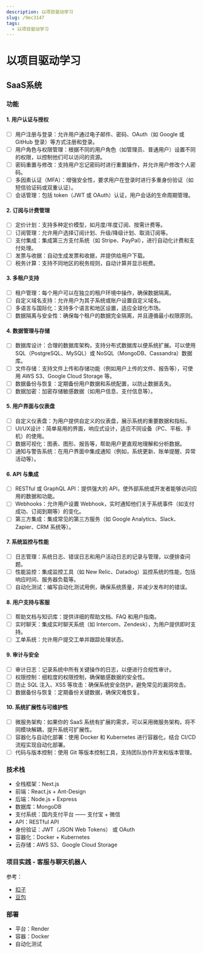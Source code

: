 ```yaml
---
description: 以项目驱动学习
slug: /9ec3147
tags: 
  - 以项目驱动学习
---
```


# 以项目驱动学习

## SaaS系统

### 功能

#### 1. 用户认证与授权

- [ ] 用户注册与登录：允许用户通过电子邮件、密码、OAuth（如 Google 或 GitHub 登录）等方式注册和登录。
- [ ] 用户角色与权限管理：根据不同的用户角色（如管理员、普通用户）设置不同的权限，以控制他们可以访问的资源。
- [ ] 密码重置与修改：支持用户忘记密码时进行重置操作，并允许用户修改个人密码。
- [ ] 多因素认证（MFA）：增强安全性，要求用户在登录时进行多重身份验证（如短信验证码或双重认证）。
- [ ] 会话管理：包括 token（JWT 或 OAuth）认证，用户会话的生命周期管理。

#### 2. 订阅与计费管理

- [ ] 定价计划：支持多种定价模型，如月度/年度订阅、按需计费等。
- [ ] 订阅管理：允许用户选择订阅计划、升级/降级计划、取消订阅等。
- [ ] 支付集成：集成第三方支付系统（如 Stripe、PayPal），进行自动化计费和支付处理。
- [ ] 发票与收据：自动生成发票和收据，并提供给用户下载。
- [ ] 税务计算：支持不同地区的税务规则，自动计算并显示税费。

#### 3. 多租户支持

- [ ] 租户管理：每个用户可以在独立的租户环境中操作，确保数据隔离。
- [ ] 自定义域名支持：允许用户为其子系统或账户设置自定义域名。
- [ ] 多语言与国际化：支持多个语言和地区设置，适应全球化市场。
- [ ] 数据隔离与安全性：确保每个租户的数据完全隔离，并且遵循最小权限原则。

#### 4. 数据管理与存储

- [ ] 数据库设计：合理的数据库架构，支持分布式数据库以便系统扩展。可以使用 SQL（PostgreSQL、MySQL）或 NoSQL（MongoDB、Cassandra）数据库。
- [ ] 文件存储：支持文件上传和存储功能（例如用户上传的文件、报告等），可使用 AWS S3、Google Cloud Storage 等。
- [ ] 数据备份与恢复：定期备份用户数据和系统配置，以防止数据丢失。
- [ ] 数据加密：加密存储敏感数据（如用户信息、支付信息等）。

#### 5. 用户界面与仪表盘

- [ ] 自定义仪表盘：为用户提供自定义的仪表盘，展示系统的重要数据和指标。
- [ ] UI/UX设计：简单易用的界面，响应式设计，适应不同设备（PC、平板、手机）的使用。
- [ ] 数据可视化：图表、图形、报告等，帮助用户更直观地理解和分析数据。
- [ ] 通知与警告系统：在用户界面中集成通知（例如，系统更新、账单提醒、异常活动等）。

#### 6. API 与集成

- [ ] RESTful 或 GraphQL API：提供强大的 API，使外部系统或开发者能够访问应用的数据和功能。
- [ ] Webhooks：允许用户设置 Webhook，实时通知他们关于系统事件（如支付成功、订阅到期等）的变化。
- [ ] 第三方集成：集成常见的第三方服务（如 Google Analytics、Slack、Zapier、CRM 系统等）。

#### 7. 系统监控与性能

- [ ] 日志管理：系统日志、错误日志和用户活动日志的记录与管理，以便排查问题。
- [ ] 性能监控：集成监控工具（如 New Relic、Datadog）监控系统的性能，包括响应时间、服务器负载等。
- [ ] 自动化测试：编写自动化测试用例，确保系统质量，并减少发布时的错误。

#### 8. 用户支持与客服

- [ ] 帮助文档与知识库：提供详细的帮助文档、FAQ 和用户指南。
- [ ] 实时聊天：集成实时聊天系统（如 Intercom、Zendesk），为用户提供即时支持。
- [ ] 工单系统：允许用户提交工单并跟踪处理状态。

#### 9. 审计与安全

- [ ] 审计日志：记录系统中所有关键操作的日志，以便进行合规性审计。
- [ ] 权限控制：细粒度的权限控制，确保敏感数据的安全性。
- [ ] 防止 SQL 注入、XSS 等攻击：确保系统安全防护，避免常见的漏洞攻击。
- [ ] 数据备份与恢复：定期备份关键数据，确保灾难恢复。

#### 10. 系统扩展性与可维护性

- [ ] 微服务架构：如果你的 SaaS 系统有扩展的需求，可以采用微服务架构，将不同模块解耦，提升系统可扩展性。
- [ ] 容器化与自动化部署：使用 Docker 和 Kubernetes 进行容器化，结合 CI/CD 流程实现自动化部署。
- [ ] 代码与版本控制：使用 Git 等版本控制工具，支持团队协作开发和版本管理。

### 技术栈

- 全栈框架：Next.js
- 前端：React.js + Ant-Design
- 后端：Node.js + Express
- 数据库：MongoDB
- 支付系统：国内支付平台 —— 支付宝 + 微信
- API：RESTful API
- 身份验证：JWT（JSON Web Tokens） 或 OAuth
- 容器化：Docker + Kubernetes
- 云存储：AWS S3、Google Cloud Storage

### 项目实践 - 客服与聊天机器人

参考：

- [扣子](https://www.coze.cn/home)
- [豆包](https://www.doubao.com/chat)

### 部署

- 平台：Render
- 容器：Docker
- 自动化测试
